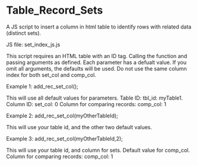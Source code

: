 # Table_Record_Sets
A JS script to insert a column in html table to identify rows with related data (distinct sets). 

JS file: set_index_js.js

This script requires an HTML table with an ID tag. Calling the function and passing arguments as defined. 
Each parameter has a defualt value. If you omit all arguments, the defaults will be used. 
Do not use the same column index for both set_col and comp_col.

Example 1: 
add_rec_set_col();

This will use all default values for parameters.
Table ID: tbl_id: myTable1.
Column ID: set_col: 0
Column for comparing records: comp_col: 1

Example 2:
add_rec_set_col(myOtherTableId);

This will use your table id, and the other two default values.

Example 3:
add_rec_set_col(myOtherTableId,2);

This will use your table id, and column for sets. Default value for comp_col.
Column for comparing records: comp_col: 1
